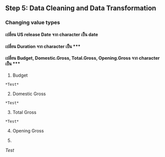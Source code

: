 ## Step 5: Data Cleaning and Data Transformation

### Changing value types
#### เปลี่ยน US release Date จาก character เป็น date

#### เปลี่ยน Duration จาก character เป็น ***

#### เปลี่ยน Budget, Domestic.Gross, Total.Gross, Opening.Gross จาก character เป็น ***
1. Budget
```{R}
*Test*
```
2. Domestic Gross
```{R}
*Test*
```
3. Total Gross
```{R}
*Test*
```
4. Opening Gross
5. ```{R}
*Test*
```
